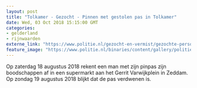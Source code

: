 ```yaml
---
layout: post
title: "Tolkamer - Gezocht - Pinnen met gestolen pas in Tolkamer"
date: Wed, 03 Oct 2018 15:15:00 GMT
categories: 
- gelderland 
- rijnwaarden 
externe_link: "https://www.politie.nl/gezocht-en-vermist/gezochte-personen/2018/oktober/02-oon/gld/pinnen-met-gestolen-pas-tolkamer.html"
feature_image: "https://www.politie.nl/binaries/content/gallery/politie/gezocht/verdachten/2018/oktober/02-on/2018390250-1.jpg"
---
```


Op zaterdag 18 augustus 2018 rekent een man met zijn pinpas zijn boodschappen af in een supermarkt aan het Gerrit Varwijkplein in Zeddam. Op zondag 19 augustus 2018 blijkt dat de pas verdwenen is.

